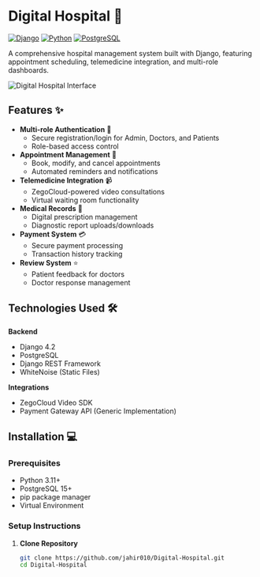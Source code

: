 # Digital Hospital 🏥

[![Django](https://img.shields.io/badge/Django-4.2-brightgreen)](https://www.djangoproject.com/)
[![Python](https://img.shields.io/badge/Python-3.11+-blue)](https://www.python.org/)
[![PostgreSQL](https://img.shields.io/badge/PostgreSQL-15+-blueviolet)](https://www.postgresql.org/)

A comprehensive hospital management system built with Django, featuring appointment scheduling, telemedicine integration, and multi-role dashboards.

![Digital Hospital Interface](https://jahir010.pythonanywhere.com)

## Features ✨

- **Multi-role Authentication** 🔐
  - Secure registration/login for Admin, Doctors, and Patients
  - Role-based access control
- **Appointment Management** 📅
  - Book, modify, and cancel appointments
  - Automated reminders and notifications
- **Telemedicine Integration** 📹
  - ZegoCloud-powered video consultations
  - Virtual waiting room functionality
- **Medical Records** 📁
  - Digital prescription management
  - Diagnostic report uploads/downloads
- **Payment System** 💳
  - Secure payment processing
  - Transaction history tracking
- **Review System** ⭐
  - Patient feedback for doctors
  - Doctor response management

## Technologies Used 🛠️

**Backend**  
- Django 4.2
- PostgreSQL
- Django REST Framework
- WhiteNoise (Static Files)

**Integrations**  
- ZegoCloud Video SDK
- Payment Gateway API (Generic Implementation)

## Installation 💻

### Prerequisites
- Python 3.11+
- PostgreSQL 15+
- pip package manager
- Virtual Environment

### Setup Instructions

1. **Clone Repository**
   ```bash
   git clone https://github.com/jahir010/Digital-Hospital.git
   cd Digital-Hospital
